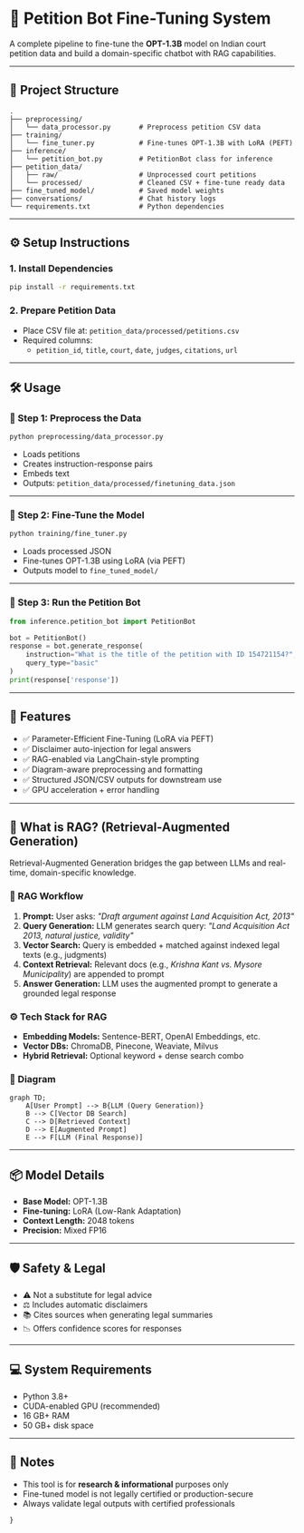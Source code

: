 # 🧠 Petition Bot Fine-Tuning System

A complete pipeline to fine-tune the **OPT-1.3B** model on Indian court petition data and build a domain-specific chatbot with RAG capabilities.

---

## 📁 Project Structure

```
.
├── preprocessing/
│   └── data_processor.py       # Preprocess petition CSV data
├── training/
│   └── fine_tuner.py           # Fine-tunes OPT-1.3B with LoRA (PEFT)
├── inference/
│   └── petition_bot.py         # PetitionBot class for inference
├── petition_data/
│   ├── raw/                    # Unprocessed court petitions
│   └── processed/              # Cleaned CSV + fine-tune ready data
├── fine_tuned_model/           # Saved model weights
├── conversations/              # Chat history logs
└── requirements.txt            # Python dependencies
```

---

## ⚙️ Setup Instructions

### 1. Install Dependencies

```bash
pip install -r requirements.txt
```

### 2. Prepare Petition Data

- Place CSV file at: `petition_data/processed/petitions.csv`
- Required columns:
  - `petition_id`, `title`, `court`, `date`, `judges`, `citations`, `url`

---

## 🛠️ Usage

### 🔹 Step 1: Preprocess the Data

```bash
python preprocessing/data_processor.py
```

- Loads petitions
- Creates instruction-response pairs
- Embeds text
- Outputs: `petition_data/processed/finetuning_data.json`

---

### 🔹 Step 2: Fine-Tune the Model

```bash
python training/fine_tuner.py
```

- Loads processed JSON
- Fine-tunes OPT-1.3B using LoRA (via PEFT)
- Outputs model to `fine_tuned_model/`

---

### 🔹 Step 3: Run the Petition Bot

```python
from inference.petition_bot import PetitionBot

bot = PetitionBot()
response = bot.generate_response(
    instruction="What is the title of the petition with ID 154721154?",
    query_type="basic"
)
print(response['response'])
```

---

## 🧩 Features

- ✅ Parameter-Efficient Fine-Tuning (LoRA via PEFT)
- ✅ Disclaimer auto-injection for legal answers
- ✅ RAG-enabled via LangChain-style prompting
- ✅ Diagram-aware preprocessing and formatting
- ✅ Structured JSON/CSV outputs for downstream use
- ✅ GPU acceleration + error handling

---

## 🔎 What is RAG? (Retrieval-Augmented Generation)

Retrieval-Augmented Generation bridges the gap between LLMs and real-time, domain-specific knowledge.

### 📌 RAG Workflow

1. **Prompt:** User asks: *"Draft argument against Land Acquisition Act, 2013"*
2. **Query Generation:** LLM generates search query: *"Land Acquisition Act 2013, natural justice, validity"*
3. **Vector Search:** Query is embedded + matched against indexed legal texts (e.g., judgments)
4. **Context Retrieval:** Relevant docs (e.g., *Krishna Kant vs. Mysore Municipality*) are appended to prompt
5. **Answer Generation:** LLM uses the augmented prompt to generate a grounded legal response

### ⚙️ Tech Stack for RAG

- **Embedding Models:** Sentence-BERT, OpenAI Embeddings, etc.
- **Vector DBs:** ChromaDB, Pinecone, Weaviate, Milvus
- **Hybrid Retrieval:** Optional keyword + dense search combo

### 🔁 Diagram

```mermaid
graph TD;
    A[User Prompt] --> B{LLM (Query Generation)}
    B --> C[Vector DB Search]
    C --> D[Retrieved Context]
    D --> E[Augmented Prompt]
    E --> F[LLM (Final Response)]
```

---

## 📦 Model Details

- **Base Model:** OPT-1.3B
- **Fine-tuning:** LoRA (Low-Rank Adaptation)
- **Context Length:** 2048 tokens
- **Precision:** Mixed FP16

---

## 🛡️ Safety & Legal

- ⚠️ Not a substitute for legal advice
- ⚖️ Includes automatic disclaimers
- 📚 Cites sources when generating legal summaries
- 📉 Offers confidence scores for responses

---

## 💻 System Requirements

- Python 3.8+
- CUDA-enabled GPU (recommended)
- 16 GB+ RAM
- 50 GB+ disk space

---

## 📌 Notes

- This tool is for **research & informational** purposes only
- Fine-tuned model is not legally certified or production-secure
- Always validate legal outputs with certified professionals
```
}

 
 
